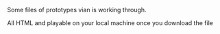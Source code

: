 Some files of prototypes vian is working through. 

All HTML and playable on your local machine once you download the file
